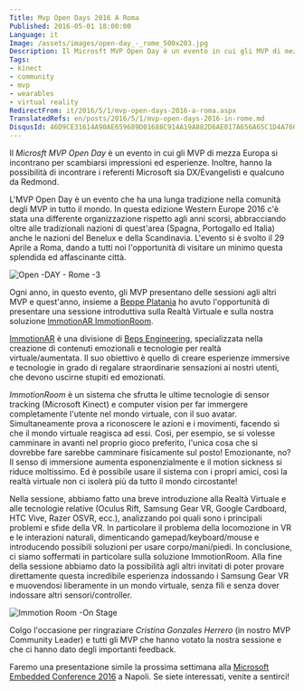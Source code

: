 ```yaml
---
Title: Mvp Open Days 2016 A Roma
Published: 2016-05-01 18:00:00
Language: it
Image: /assets/images/open-day_-_rome_500x203.jpg
Description: Il Microsft MVP Open Day è un evento in cui gli MVP di mezza Europa si incontrano per scambiarsi impressioni ed esperienze. Inoltre, hanno la possibilità di incontrare i referenti Microsoft sia DX/Evangelisti e qualcuno da Redmond. L'MVP Open Day è un evento che ha una lunga tradizione nella comunità degli MVP in tutto il mondo. In questa edizione Western Europe 2016 c'è stata una differente organizzazione rispetto agli anni scorsi, abbracciando oltre alle tradizionali nazioni di quest'area (Spagna, Portogallo ed Italia) anche le nazioni del Benelux e della Scandinavia. L'evento si è svolto il 29 Aprile a Roma, dando a tutti noi l'opportunità di visitare un minimo questa splendida ed affascinante città.
Tags:
- kinect
- community
- mvp
- wearables
- virtual reality
RedirectFrom: it/2016/5/1/mvp-open-days-2016-a-roma.aspx
TranslatedRefs: en/posts/2016/5/1/mvp-open-days-2016-in-rome.md
DisqusId: 46D9CE31614A90AE659689D01688C914A19A882D6AE017A656A65C1D4A766B57
---
```

Il *Microsft MVP Open Day* è un evento in cui gli MVP di mezza Europa si incontrano per scambiarsi impressioni ed esperienze. Inoltre, hanno la possibilità di incontrare i referenti Microsoft sia DX/Evangelisti e qualcuno da Redmond.

L'MVP Open Day è un evento che ha una lunga tradizione nella comunità degli MVP in tutto il mondo. In questa edizione Western Europe 2016 c'è stata una differente organizzazione rispetto agli anni scorsi, abbracciando oltre alle tradizionali nazioni di quest'area (Spagna, Portogallo ed Italia) anche le nazioni del Benelux e della Scandinavia. L'evento si è svolto il 29 Aprile a Roma, dando a tutti noi l'opportunità di visitare un minimo questa splendida ed affascinante città.

![Open -DAY - Rome -3](/assets/images/open-day_-_rome-3_500x375.jpg)

Ogni anno, in questo evento, gli MVP presentano delle sessioni agli altri MVP e quest'anno, insieme a <a href="http://beppeplatania.com/it/" target="_blank">Beppe Platania</a> ho avuto l'opportunità di presentare una sessione introduttiva sulla Realtà Virtuale e sulla nostra soluzione <a href="http://www.immotionar.com/it/servizi/immotionroom-immersione-in-spazi-virtuali/" target="_blank">ImmotionAR ImmotionRoom</a>.

<a href="http://www.immotionar.com/it/" target="_blank">ImmotionAR</a> è una divisione di <a href="http://www.bepseng.it" target="_blank">Beps Engineering</a>, specializzata nella creazione di contenuti emozionali e tecnologie per realtà virtuale/aumentata. Il suo obiettivo è quello di creare esperienze immersive e tecnologie in grado di regalare straordinarie sensazioni ai nostri utenti, che devono uscirne stupiti ed emozionati.

*ImmotionRoom* è un sistema che sfrutta le ultime tecnologie di sensor tracking (Microsoft Kinect) e computer vision per far immergere completamente l'utente nel mondo virtuale, con il suo avatar. Simultaneamente prova a riconoscere le azioni e i movimenti, facendo sì che il mondo virtuale reagisca ad essi. Così, per esempio, se si volesse camminare in avanti nel proprio gioco preferito, l'unica cosa che si dovrebbe fare sarebbe camminare fisicamente sul posto! Emozionante, no? Il senso di immersione aumenta esponenzialmente e il motion sickness si riduce moltissimo. Ed è possibile usare il sistema con i propri amici, così la realtà virtuale non ci isolerà più da tutto il mondo circostante!

Nella sessione, abbiamo fatto una breve introduzione alla Realtà Virtuale e alle tecnologie relative (Oculus Rift, Samsung Gear VR, Google Cardboard, HTC Vive, Razer OSVR, ecc.), analizzando poi quali sono i principali problemi e sfide della VR. In particolare il problema della locomozione in VR e le interazioni naturali, dimenticando gamepad/keyboard/mouse e introducendo possibili soluzioni per usare corpo/mani/piedi. In conclusione, ci siamo soffermati in particolare sulla soluzione ImmotionRoom. Alla fine della sessione abbiamo dato la possibilità agli altri invitati di poter provare direttamente questa incredibile esperienza indossando i Samsung Gear VR e muovendosi liberamente in un mondo virtuale, senza fili e senza dover indossare altri sensori/controller. 

![Immotion Room -On Stage](/assets/images/immotionroom-on_stage_498x280.jpg)

Colgo l'occasione per ringraziare *Cristina Gonzales Herrero* (in nostro MVP Community Leader) e tutti gli MVP che hanno votato la nostra sessione e che ci hanno dato degli importanti feedback.

Faremo una presentazione simile la prossima settimana alla <a href="http://www.dotnetcampania.org/Events/Index/a01d3243-ce16-4259-9941-fb5e3de30119" target="_blank">Microsoft Embedded Conference 2016</a> a Napoli. Se siete interessati, venite a sentirci!